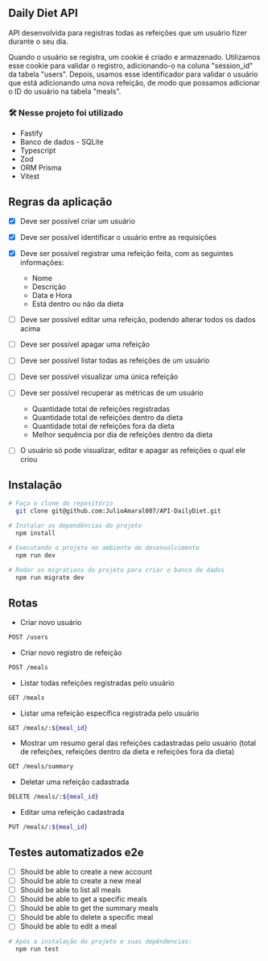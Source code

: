## Daily Diet API
API desenvolvida para registras todas as refeições que um usuário fizer durante o seu dia.

Quando o usuário se registra, um cookie é criado e armazenado. Utilizamos esse cookie para validar o registro, adicionando-o na coluna "session_id" da tabela "users". Depois, usamos esse identificador para validar o usuário que está adicionando uma nova refeição, de modo que possamos adicionar o ID do usuário na tabela "meals".

### 🛠️ Nesse projeto foi utilizado

* Fastify
* Banco de dados - SQLite
* Typescript
* Zod
* ORM Prisma
* Vitest

## Regras da aplicação

  - [x] Deve ser possível criar um usuário
  - [x] Deve ser possível identificar o usuário entre as requisições
  - [x] Deve ser possível registrar uma refeição feita, com as seguintes informações:  
      - Nome
      - Descrição
      - Data e Hora
      - Está dentro ou não da dieta
  - [ ] Deve ser possível editar uma refeição, podendo alterar todos os dados acima
  - [ ] Deve ser possível apagar uma refeição
  - [ ] Deve ser possível listar todas as refeições de um usuário
  - [ ] Deve ser possível visualizar uma única refeição
  - [ ] Deve ser possível recuperar as métricas de um usuário
      - Quantidade total de refeições registradas
      - Quantidade total de refeições dentro da dieta
      - Quantidade total de refeições fora da dieta
      - Melhor sequência por dia de refeições dentro da dieta
  - [ ] O usuário só pode visualizar, editar e apagar as refeições o qual ele criou


## Instalação

```bash
# Faça o clone do repositório
  git clone git@github.com:JulioAmaral007/API-DailyDiet.git

# Instalar as dependências do projeto
  npm install

# Executando o projeto no ambiente de desenvolvimento
  npm run dev
  
# Rodar as migrations do projeto para criar o banco de dados
  npm run migrate dev
```

## Rotas
- Criar novo usuário
```bash
POST /users
```

- Criar novo registro de refeição
```bash
POST /meals
```

- Listar todas refeições registradas pelo usuário
```bash
GET /meals
```

- Listar uma refeição específica registrada pelo usuário
```bash
GET /meals/:${meal_id}
```

- Mostrar um resumo geral das refeições cadastradas pelo usuário (total de refeições, refeições dentro da dieta e refeições fora da dieta)
```bash
GET /meals/summary
```

- Deletar uma refeição cadastrada
```bash
DELETE /meals/:${meal_id}
```

- Editar uma refeição cadastrada
```bash
PUT /meals/:${meal_id}
```

## Testes automatizados e2e
  - [ ] Should be able to create a new account
  - [ ] Should be able to create a new meal
  - [ ] Should be able to list all meals
  - [ ] Should be able to get a specific meals
  - [ ] Should be able to get the summary meals
  - [ ] Should be able to delete a specific meal
  - [ ] Should be able to edit a meal

```bash
# Após a instalação do projeto e suas depêndencias:
  npm run test
